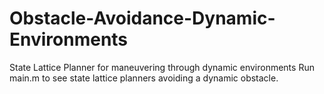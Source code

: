 # Obstacle-Avoidance-Dynamic-Environments
State Lattice Planner for maneuvering through dynamic environments
Run main.m to see state lattice planners avoiding a dynamic obstacle. 
